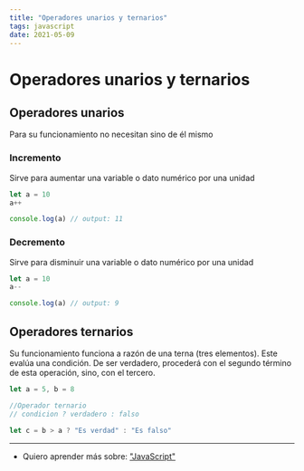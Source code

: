 ```yaml
---
title: "Operadores unarios y ternarios"
tags: javascript
date: 2021-05-09
---
```


# Operadores unarios y ternarios

## Operadores unarios
Para su funcionamiento no necesitan sino de él mismo

### Incremento
Sirve para aumentar una variable o dato numérico por una unidad

````js
let a = 10
a++

console.log(a) // output: 11
````

### Decremento
Sirve para disminuir una variable o dato numérico por una unidad

````js
let a = 10
a--

console.log(a) // output: 9
````

## Operadores ternarios
Su funcionamiento funciona a razón de una terna (tres elementos). Este evalúa una condición. De ser verdadero, procederá con el segundo término de esta operación, sino, con el tercero.

````js
let a = 5, b = 8

//Operador ternario
// condicion ? verdadero : falso

let c = b > a ? "Es verdad" : "Es falso"
````

***

- Quiero aprender más sobre: ["JavaScript"](../00/javascript)
